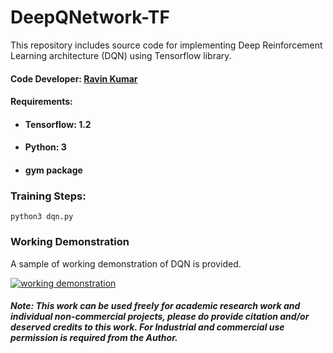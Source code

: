 # DeepQNetwork-TF
This repository includes source code for implementing Deep Reinforcement Learning architecture (DQN) using Tensorflow library.

#### Code Developer: [Ravin Kumar](https://mr-ravin.github.io)
#### Requirements:
- #### Tensorflow: 1.2
- #### Python: 3    
- #### gym package

### Training Steps:
```python3
python3 dqn.py
```

### Working Demonstration
A sample of working demonstration of DQN is provided.

[![working demonstration](https://github.com/mr-ravin/DeepQNetwork-TF/blob/master/game.gif)]()

##### Note: This work can be used freely for academic research work and individual non-commercial projects, please do provide citation and/or deserved credits to this work. For Industrial and commercial use permission is required from the Author.
